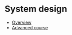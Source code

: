 # System design

* [Overview](https://www.hiredintech.com/classrooms/system-design/lesson/53)
* [Advanced course](https://www.educative.io/collection/5668639101419520/5649050225344512)
